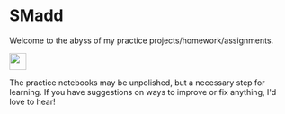 # SMadd

Welcome to the abyss of my practice projects/homework/assignments.

<img src="https://raw.githubusercontent.com/Smadd/Smadd/master/Cliply_co_abstract.gif" width="30px">

The practice notebooks may be unpolished, but a necessary step for learning. If you have suggestions on ways to improve or fix anything, I'd love to hear!
